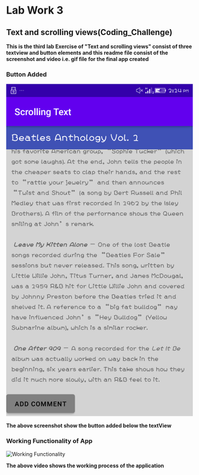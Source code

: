 # Lab Work 3
## Text and scrolling views(Coding_Challenge)
**This is the third lab Exercise of "Text and scrolling views" consist of three textview and button elements and this readme file
consist of the screenshot and video i.e. gif file for the final app created**

### Button Added
![Button Added](ScreenshotAndRecord/ButtonAdded.png)

**The above screenshot show the button added below the textView**

### Working Functionality of App
![Working Functionality](ScreenshotAndRecord/Record.gif)

**The above video shows the working process of the application**